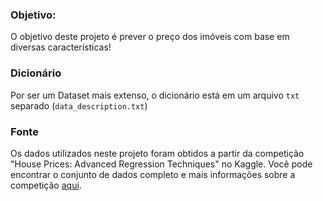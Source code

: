 ### Objetivo:

O objetivo deste projeto é prever o preço dos imóveis com base em diversas características!

### Dicionário

Por ser um Dataset mais extenso, o dicionário está em um arquivo `txt` separado (`data_description.txt`)

### Fonte

Os dados utilizados neste projeto foram obtidos a partir da competição "House Prices: Advanced Regression Techniques" no Kaggle. Você pode encontrar o conjunto de dados completo e mais informações sobre a competição [aqui](https://www.kaggle.com/competitions/house-prices-advanced-regression-techniques/data).